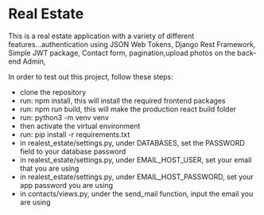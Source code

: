 # Real Estate
This is a real estate application with a variety of different features...authentication using JSON Web Tokens, Django Rest Framework,  Simple JWT package, Contact form, pagination,upload photos on the back-end Admin,

In order to test out this project, follow these steps:
- clone the repository
- run: npm install, this will install the required frontend packages
- run: npm run build, this will make the production react build folder
- run: python3 -m venv venv
- then activate the virtual environment
- run: pip install -r requirements.txt
- in realest_estate/settings.py, under DATABASES, set the PASSWORD field to your database password
- in realest_estate/settings.py, under EMAIL_HOST_USER, set your email that you are using
- in realest_estate/settings.py, under EMAIL_HOST_PASSWORD, set your app password you are using
- in contacts/views.py, under the send_mail function, input the email you are using
